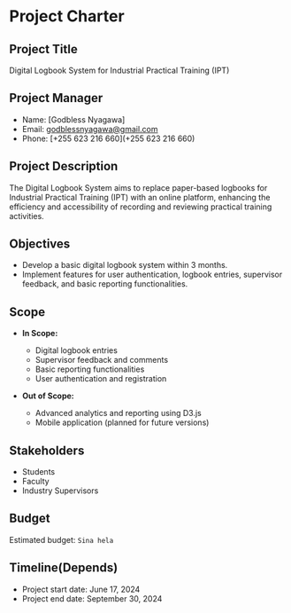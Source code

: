 # Project Charter

## Project Title

Digital Logbook System for Industrial Practical Training (IPT)

## Project Manager

- Name: [Godbless Nyagawa]
- Email: [godblessnyagawa@gmail.com](mailto:godblessnyagawa@gmail.com)
- Phone: [+255 623 216 660](+255 623 216 660)

## Project Description

The Digital Logbook System aims to replace paper-based logbooks for Industrial Practical Training (IPT) with an online platform, enhancing the efficiency and accessibility of recording and reviewing practical training activities.

## Objectives

- Develop a basic digital logbook system within 3 months.
- Implement features for user authentication, logbook entries, supervisor feedback, and basic reporting functionalities.

## Scope

- **In Scope:**

  - Digital logbook entries
  - Supervisor feedback and comments
  - Basic reporting functionalities
  - User authentication and registration

- **Out of Scope:**
  - Advanced analytics and reporting using D3.js
  - Mobile application (planned for future versions)

## Stakeholders

- Students
- Faculty
- Industry Supervisors

## Budget

Estimated budget: `Sina hela`

## Timeline(Depends)

- Project start date: June 17, 2024
- Project end date: September 30, 2024
